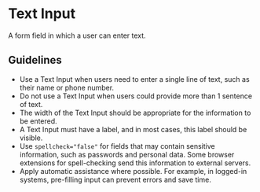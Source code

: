 <!-- @license CC0-1.0 -->

# Text Input

A form field in which a user can enter text.

## Guidelines

- Use a Text Input when users need to enter a single line of text, such as their name or phone number.
- Do not use a Text Input when users could provide more than 1 sentence of text.
- The width of the Text Input should be appropriate for the information to be entered.
- A Text Input must have a label, and in most cases, this label should be visible.
- Use `spellcheck="false"` for fields that may contain sensitive information, such as passwords and personal data.
  Some browser extensions for spell-checking send this information to external servers.
- Apply automatic assistance where possible.
  For example, in logged-in systems, pre-filling input can prevent errors and save time.
